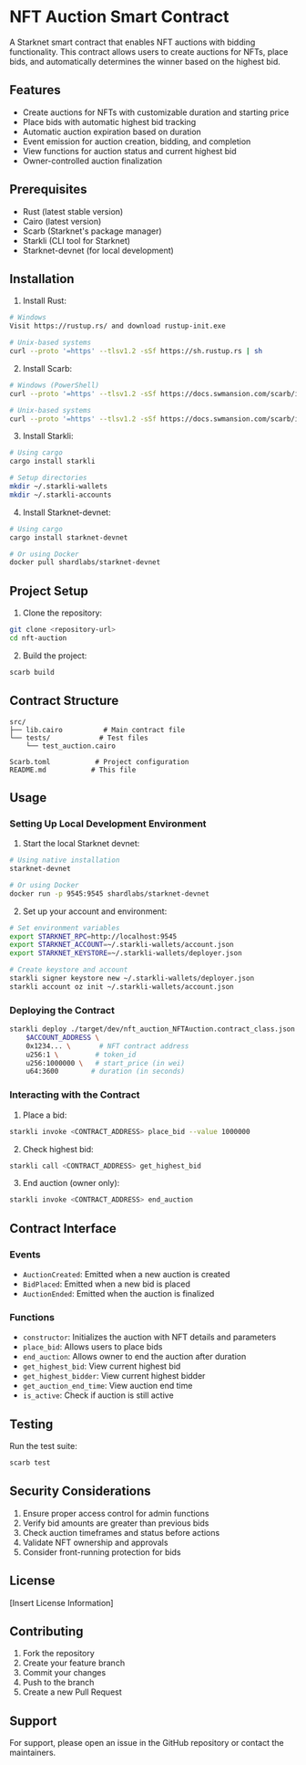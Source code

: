 # NFT Auction Smart Contract

A Starknet smart contract that enables NFT auctions with bidding functionality. This contract allows users to create auctions for NFTs, place bids, and automatically determines the winner based on the highest bid.

## Features

- Create auctions for NFTs with customizable duration and starting price
- Place bids with automatic highest bid tracking
- Automatic auction expiration based on duration
- Event emission for auction creation, bidding, and completion
- View functions for auction status and current highest bid
- Owner-controlled auction finalization

## Prerequisites

- Rust (latest stable version)
- Cairo (latest version)
- Scarb (Starknet's package manager)
- Starkli (CLI tool for Starknet)
- Starknet-devnet (for local development)

## Installation

1. Install Rust:
```bash
# Windows
Visit https://rustup.rs/ and download rustup-init.exe

# Unix-based systems
curl --proto '=https' --tlsv1.2 -sSf https://sh.rustup.rs | sh
```

2. Install Scarb:
```bash
# Windows (PowerShell)
curl --proto '=https' --tlsv1.2 -sSf https://docs.swmansion.com/scarb/install.sh | sh

# Unix-based systems
curl --proto '=https' --tlsv1.2 -sSf https://docs.swmansion.com/scarb/install.sh | sh
```

3. Install Starkli:
```bash
# Using cargo
cargo install starkli

# Setup directories
mkdir ~/.starkli-wallets
mkdir ~/.starkli-accounts
```

4. Install Starknet-devnet:
```bash
# Using cargo
cargo install starknet-devnet

# Or using Docker
docker pull shardlabs/starknet-devnet
```

## Project Setup

1. Clone the repository:
```bash
git clone <repository-url>
cd nft-auction
```

2. Build the project:
```bash
scarb build
```

## Contract Structure

```
src/
├── lib.cairo          # Main contract file
└── tests/            # Test files
    └── test_auction.cairo

Scarb.toml           # Project configuration
README.md           # This file
```

## Usage

### Setting Up Local Development Environment

1. Start the local Starknet devnet:
```bash
# Using native installation
starknet-devnet

# Or using Docker
docker run -p 9545:9545 shardlabs/starknet-devnet
```

2. Set up your account and environment:
```bash
# Set environment variables
export STARKNET_RPC=http://localhost:9545
export STARKNET_ACCOUNT=~/.starkli-wallets/account.json
export STARKNET_KEYSTORE=~/.starkli-wallets/deployer.json

# Create keystore and account
starkli signer keystore new ~/.starkli-wallets/deployer.json
starkli account oz init ~/.starkli-wallets/account.json
```

### Deploying the Contract

```bash
starkli deploy ./target/dev/nft_auction_NFTAuction.contract_class.json \
    $ACCOUNT_ADDRESS \
    0x1234... \       # NFT contract address
    u256:1 \         # token_id
    u256:1000000 \   # start_price (in wei)
    u64:3600        # duration (in seconds)
```

### Interacting with the Contract

1. Place a bid:
```bash
starkli invoke <CONTRACT_ADDRESS> place_bid --value 1000000
```

2. Check highest bid:
```bash
starkli call <CONTRACT_ADDRESS> get_highest_bid
```

3. End auction (owner only):
```bash
starkli invoke <CONTRACT_ADDRESS> end_auction
```

## Contract Interface

### Events
- `AuctionCreated`: Emitted when a new auction is created
- `BidPlaced`: Emitted when a new bid is placed
- `AuctionEnded`: Emitted when the auction is finalized

### Functions
- `constructor`: Initializes the auction with NFT details and parameters
- `place_bid`: Allows users to place bids
- `end_auction`: Allows owner to end the auction after duration
- `get_highest_bid`: View current highest bid
- `get_highest_bidder`: View current highest bidder
- `get_auction_end_time`: View auction end time
- `is_active`: Check if auction is still active

## Testing

Run the test suite:
```bash
scarb test
```

## Security Considerations

1. Ensure proper access control for admin functions
2. Verify bid amounts are greater than previous bids
3. Check auction timeframes and status before actions
4. Validate NFT ownership and approvals
5. Consider front-running protection for bids

## License

[Insert License Information]

## Contributing

1. Fork the repository
2. Create your feature branch
3. Commit your changes
4. Push to the branch
5. Create a new Pull Request

## Support

For support, please open an issue in the GitHub repository or contact the maintainers.
